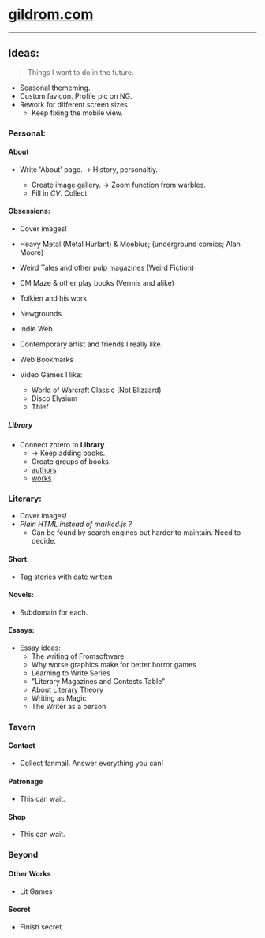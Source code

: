 # [gildrom.com](https://www.gildrom.com)

---

## Ideas:

> Things I want to do in the future.

- Seasonal thememing.
- Custom favicon. Profile pic on NG.
- Rework for different screen sizes
  - Keep fixing the mobile view.

### Personal:

#### **About**

- Write 'About' page. -> History, personaltiy.

  - Create image gallery. -> Zoom function from warbles.
  - Fill in _CV_. Collect.

#### **Obsessions:**

- Cover images!

- Heavy Metal (Metal Hurlant) & Moebius; (underground comics; Alan Moore)
- Weird Tales and other pulp magazines (Weird Fiction)
- CM Maze & other play books (Vermis and alike)
- Tolkien and his work
- Newgrounds
- Indie Web
- Contemporary artist and friends I really like.
- Web Bookmarks

- Video Games I like:

  - World of Warcraft Classic (Not Blizzard)
  - Disco Elysium
  - Thief

##### Library

- Connect zotero to **Library**.
  - -> Keep adding books.
  - Create groups of books.
  - [authors](/personal/library/authors.json)
  - [works](/personal/library/works.json)

### Literary:

- Cover images!
- _Plain HTML instead of marked.js ?_
  - Can be found by search engines but harder to maintain. Need to decide.

#### **Short:**

- Tag stories with date written

#### **Novels:**

- Subdomain for each.

#### **Essays:**

- Essay ideas:
  - The writing of Fromsoftware
  - Why worse graphics make for better horror games
  - Learning to Write Series
  - "Literary Magazines and Contests Table"
  - About Literary Theory
  - Writing as Magic
  - The Writer as a person

### Tavern

#### **Contact**

- Collect fanmail. Answer everything you can!

#### **Patronage**

- This can wait.

#### **Shop**

- This can wait.

### Beyond

#### **Other Works**

- Lit Games

#### **Secret**

- Finish secret.


